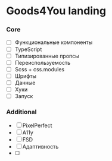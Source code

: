 # Goods4You landing

### Core

- [ ] Функциональные компоненты
- [ ] TypeScript
- [ ] Типизированные пропсы
- [ ] Переиспользуемость
- [ ] Scss + css.modules
- [ ] Шрифты
- [ ] Данные
- [ ] Хуки
- [ ] Запуск

### Additional

- [ ] PixelPerfect
- [ ] A11y
- [ ] FSD
- [ ] Адаптивность
- [ ] 
